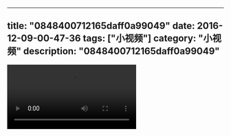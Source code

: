 
---
title: "0848400712165daff0a99049"
date: 2016-12-09-00-47-36
tags: ["小视频"]
category: "小视频"
description: "0848400712165daff0a99049"
---
<video src="http://ohtsqip0g.bkt.clouddn.com/0848400712165daff0a99049.mp4" controls="controls"></video>
